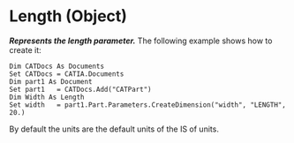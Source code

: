 # Length (Object)

**_Represents the length parameter._**
The following example shows how to create it:

```VBScript
Dim CATDocs As Documents
Set CATDocs = CATIA.Documents
Dim part1 As Document
Set part1   = CATDocs.Add("CATPart")
Dim Width As Length
Set width   = part1.Part.Parameters.CreateDimension("width", "LENGTH", 20.)

```

By default the units are the default units of the IS of units.